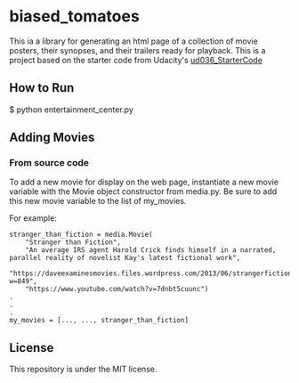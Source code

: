 # biased_tomatoes
This ia a library for generating an html page of a collection of movie posters, their synopses, and their trailers ready for playback. This is a project based on the starter code from Udacity's [ud036_StarterCode](https://github.com/udacity/ud036_StarterCode.git)


## How to Run

 $ python entertainment_center.py


## Adding Movies

### From source code

To add a new movie for display on the web page, instantiate a new movie variable with the Movie object constructor from media.py. Be sure to add this new movie variable to the list of my_movies.

For example:
```
stranger_than_fiction = media.Movie(
    "Stranger than Fiction",
    "An average IRS agent Harold Crick finds himself in a narrated, parallel reality of novelist Kay's latest fictional work",
    "https://daveexaminesmovies.files.wordpress.com/2013/06/strangerfictionposter.jpg?w=849",
    "https://www.youtube.com/watch?v=7dnbt5cuunc")
.
.
.
my_movies = [..., ..., stranger_than_fiction]
```

## License
This repository is under the MIT license.
